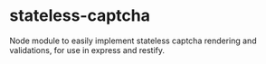 # stateless-captcha
Node module to easily implement stateless captcha rendering and validations, for use in express and restify.
